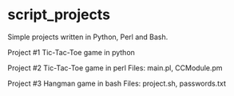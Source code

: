 # script_projects
Simple projects written in Python, Perl and Bash.

Project #1
Tic-Tac-Toe game in python

Project #2
Tic-Tac-Toe game in perl
Files: main.pl, CCModule.pm

Project #3
Hangman game in bash
Files: project.sh, passwords.txt
